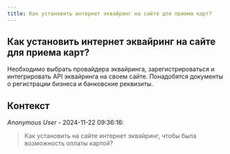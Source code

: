 ```yaml
---
title: Как установить интернет эквайринг на сайте для приема карт?
---
```


## Как установить интернет эквайринг на сайте для приема карт?

Необходимо выбрать провайдера эквайринга, зарегистрироваться и интегрировать API эквайринга на своем сайте. Понадобятся документы о регистрации бизнеса и банковские реквизиты.

## Контекст

_Anonymous User_ - 2024-11-22 09:36:16:

> Как установить на сайте интернет эквайринг, чтобы была возможность оплаты картой?
